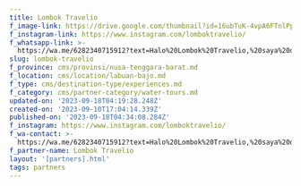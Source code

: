 ```yaml
---
title: Lombok Travelio
f_image-link: https://drive.google.com/thumbnail?id=16ubTuK-4vpA6FTnlPpmnm9uXlvGK4brk
f_instagram-link: https://www.instagram.com/lomboktravelio/
f_whatsapp-link: >-
  https://wa.me/6282340715912?text=Halo%20Lombok%20Travelio,%20saya%20dapat%20info%20dari%20@loocale.id%20dan%20punya%20pertanyaan
slug: lombok-travelio
f_province: cms/provinsi/nusa-tenggara-barat.md
f_location: cms/location/labuan-bajo.md
f_type: cms/destination-type/experiences.md
f_category: cms/partner-category/water-tours.md
updated-on: '2023-09-18T04:19:28.248Z'
created-on: '2023-09-10T17:04:14.339Z'
published-on: '2023-09-18T04:34:08.284Z'
f_instagram: https://www.instagram.com/lomboktravelio/
f_wa-contact: >-
  https://wa.me/6282340715912?text=Halo%20Lombok%20Travelio,%20saya%20dapat%20info%20dari%20@loocale.id%20dan%20punya%20pertanyaan
f_partner-name: Lombok Travelio
layout: '[partners].html'
tags: partners
---
```




